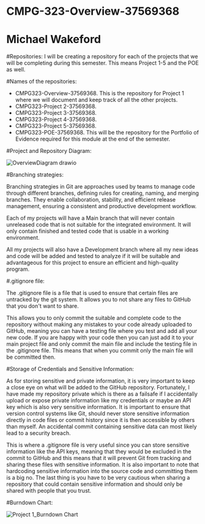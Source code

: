 # CMPG-323-Overview-37569368
# Michael Wakeford

#Repositories:
  I will be creating a repository for each of the projects that we will be completing during this semester. This means Project 1-5 and the POE as well.

#Names of the repositories:
  - CMPG323-Overview-37569368. This is the repository for Project 1 where we will document and keep track of all the other projects.
  - CMPG323-Project 2-37569368.
  - CMPG323-Project 3-37569368.
  - CMPG323-Project 4-37569368.
  - CMPG323-Project 5-37569368.
  - CMPG323-POE-37569368. This will be the repository for the Portfolio of Evidence required for this module at the end of the semester.

#Project and Repository Diagram:

![OverviewDiagram drawio](https://github.com/Michael-20020323/CMPG-323-Overview-37569368/assets/112023061/48160d38-c238-4ae5-9f4d-6a14884ca695)

#Branching strategies:

Branching strategies in Git are approaches used by teams to manage code through different branches, defining rules for creating, naming, and merging 
branches. They enable collaboration, stability, and efficient release management, ensuring a consistent and productive development workflow.

Each of my projects will have a Main branch that will never contain unreleased code that is not suitable for the integrated environment. It will only contain 
finished and tested code that is usable in a working environment.

All my projects will also have a Development branch where all my new ideas and code will be added and tested to analyze if it will be suitable and advantageous
for this project to ensure an efficient and high-quality program.

#.gitignore file:

The .gitignore file is a file that is used to ensure that certain files are untracked by the git system. It allows you to not share any files to GitHub that 
you don't want to share. 

This allows you to only commit the suitable and complete code to the repository without making any mistakes to your code already uploaded to GitHub, meaning you 
can have a testing file where you test and add all your new code. If you are happy with your code then you can just add it to your main project file and only commit 
the main file and include the testing file in the .gitignore file. This means that when you commit only the main file will be committed then.

#Storage of Credentials and Sensitive Information:

As for storing sensitive and private information, it is very important to keep a close eye on what will be added to the GitHub repository. Fortunately, I have made my 
repository private which is there as a failsafe if I accidentally upload or expose private information like my credentials or maybe an API key which is also very sensitive
information. It is important to ensure that version control systems like Git, should never store sensitive information directly in code files or commit history since it 
is then accessible by others than myself. An accidental commit containing sensitive data can most likely lead to a security breach.

This is where a .gitignore file is very useful since you can store sensitive information like the API keys, meaning that they would be excluded in the commit to GitHub 
and this means that it will prevent Git from tracking and sharing these files with sensitive information. It is also important to note that hardcoding sensitive information
into the source code and committing them is a big no. The last thing is you have to be very cautious when sharing a repository that could contain sensitive information and 
should only be shared with people that you trust.

#Burndown Chart:

![Project 1_Burndown Chart](https://github.com/Michael-20020323/CMPG-323-Overview-37569368/assets/112023061/782161ba-37d6-4842-93c1-00408f69f34f)
